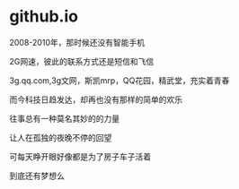 # github.io
2008-2010年，那时候还没有智能手机

2G网速，彼此的联系方式还是短信和飞信

3g.qq.com,3g文网，斯凯mrp，QQ花园，精武堂，充实着青春

而今科技日趋发达，却再也没有那样的简单的欢乐

往事总有一种莫名其妙的的力量

让人在孤独的夜晚不停的回望

可每天睁开眼好像都是为了房子车子活着

到底还有梦想么
